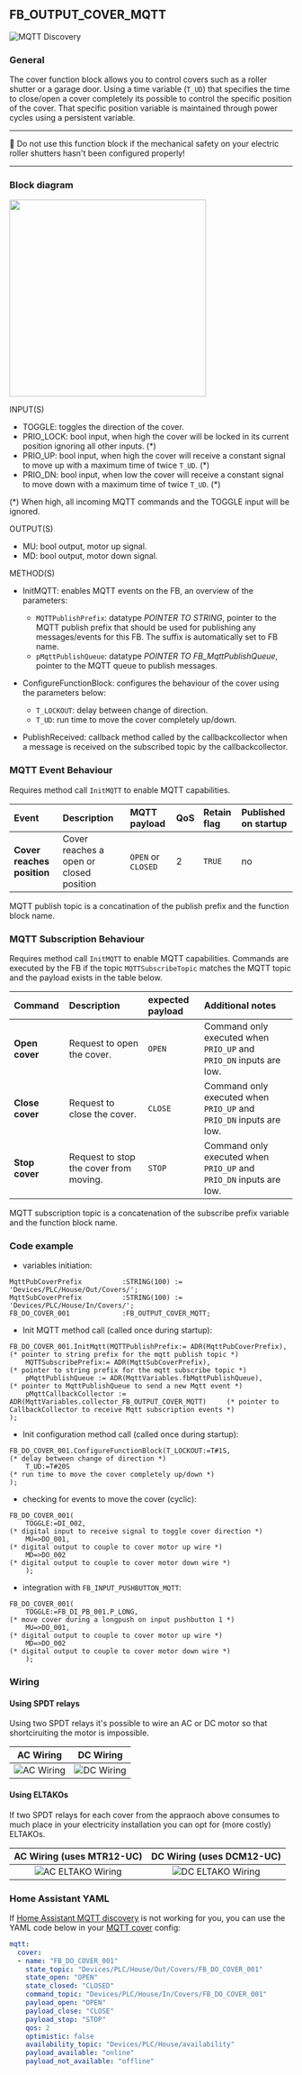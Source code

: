 ## FB_OUTPUT_COVER_MQTT
![MQTT Discovery](https://img.shields.io/badge/MQTT%20Discovery-brightgreen)

### **General**

The cover function block allows you to control covers such as a roller shutter or a garage door. Using a time variable (`T_UD`) that specifies the time to close/open a cover completely its possible to control the specific position of the cover. That specific position variable is maintained through power cycles using a persistent variable.

---

:rotating_light: Do not use this function block if the mechanical safety on your electric roller shutters hasn't been configured properly!

---

### **Block diagram**

<img src="../_img/FB_OUTPUT_COVER_MQTT.svg" width="350">

INPUT(S)

- TOGGLE: toggles the direction of the cover.
- PRIO_LOCK: bool input, when high the cover will be locked in its current position ignoring all other inputs. (\*)
- PRIO_UP: bool input, when high the cover will receive a constant signal to move up with a maximum time of twice `T_UD`. (\*)
- PRIO_DN: bool input, when low the cover will receive a constant signal to move down with a maximum time of twice `T_UD`. (\*)

(\*) When high, all incoming MQTT commands and the TOGGLE input will be ignored.

OUTPUT(S)

- MU: bool output, motor up signal.
- MD: bool output, motor down signal.

METHOD(S)

- InitMQTT: enables MQTT events on the FB, an overview of the parameters:
  - `MQTTPublishPrefix`: datatype _POINTER TO STRING_, pointer to the MQTT publish prefix that should be used for publishing any messages/events for this FB. The suffix is automatically set to FB name.
  - `pMqttPublishQueue`: datatype _POINTER TO FB_MqttPublishQueue_, pointer to the MQTT queue to publish messages.

- ConfigureFunctionBlock: configures the behaviour of the cover using the parameters below:
  - `T_LOCKOUT`: delay between change of direction.
  - `T_UD`: run time to move the cover completely up/down.

- PublishReceived: callback method called by the callbackcollector when a message is received on the subscribed topic by the callbackcollector.

### **MQTT Event Behaviour**

Requires method call `InitMQTT` to enable MQTT capabilities.

| Event                   | Description                           | MQTT payload | QoS                                  | Retain flag | Published on startup |
| :---------------------- | :------------------------------------ | :----------- | :----------------------------------- | :---------- | :------------------- |
| **Cover reaches position** | Cover reaches a open or closed position | `OPEN` or `CLOSED` | 2 | `TRUE`      | no                  |

MQTT publish topic is a concatination of the publish prefix and the function block name.

### **MQTT Subscription Behaviour**

Requires method call `InitMQTT` to enable MQTT capabilities.
Commands are executed by the FB if the topic `MQTTSubscribeTopic` matches the MQTT topic and the payload exists in the table below.

| Command                    | Description                                                                 | expected payload | Additional notes                                                   |
| :------------------------- | :-------------------------------------------------------------------------- | :--------------- | :----------------------------------------------------------------- |
| **Open cover**             | Request to open the cover.                                                  | `OPEN`           | Command only executed when `PRIO_UP` and `PRIO_DN` inputs are low. |
| **Close cover**            | Request to close the cover.                                                 | `CLOSE`          | Command only executed when `PRIO_UP` and `PRIO_DN` inputs are low. |
| **Stop cover**             | Request to stop the cover from moving.                                      | `STOP`           | Command only executed when `PRIO_UP` and `PRIO_DN` inputs are low. |

MQTT subscription topic is a concatenation of the subscribe prefix variable and the function block name.


### **Code example**

- variables initiation:

```
MqttPubCoverPrefix			:STRING(100) := 'Devices/PLC/House/Out/Covers/';
MqttSubCoverPrefix			:STRING(100) := 'Devices/PLC/House/In/Covers/';
FB_DO_COVER_001				:FB_OUTPUT_COVER_MQTT;
```

- Init MQTT method call (called once during startup):

```
FB_DO_COVER_001.InitMqtt(MQTTPublishPrefix:= ADR(MqttPubCoverPrefix),               (* pointer to string prefix for the mqtt publish topic *)
    MQTTSubscribePrefix:= ADR(MqttSubCoverPrefix),                                  (* pointer to string prefix for the mqtt subscribe topic *)
    pMqttPublishQueue := ADR(MqttVariables.fbMqttPublishQueue),                     (* pointer to MqttPublishQueue to send a new Mqtt event *)
    pMqttCallbackCollector := ADR(MqttVariables.collector_FB_OUTPUT_COVER_MQTT)     (* pointer to CallbackCollector to receive Mqtt subscription events *)
);
```

- Init configuration method call (called once during startup):

```
FB_DO_COVER_001.ConfigureFunctionBlock(T_LOCKOUT:=T#1S,                             (* delay between change of direction *)
    T_UD:=T#20S                                                                     (* run time to move the cover completely up/down *)
);
```

- checking for events to move the cover (cyclic):

```
FB_DO_COVER_001(
    TOGGLE:=DI_002,                                                                 (* digital input to receive signal to toggle cover direction *)
    MU=>DO_001,                                                                     (* digital output to couple to cover motor up wire *)
    MD=>DO_002                                                                      (* digital output to couple to cover motor down wire *)
    );
```

- integration with `FB_INPUT_PUSHBUTTON_MQTT`:

```
FB_DO_COVER_001(
    TOGGLE:=FB_DI_PB_001.P_LONG,                                                    (* move cover during a longpush on input pushbutton 1 *)
    MU=>DO_001,                                                                     (* digital output to couple to cover motor up wire *)
    MD=>DO_002                                                                      (* digital output to couple to cover motor down wire *)
    );
```

### **Wiring**

#### **Using SPDT relays**

Using two SPDT relays it's possible to wire an AC or DC motor so that shortciruiting the motor is impossible.

|                        AC Wiring                         |                        DC Wiring                         |
| :------------------------------------------------------: | :------------------------------------------------------: |
| ![AC Wiring](../_img/FB_OUTPUT_COVER_MQTT-Wiring_AC.png) | ![DC Wiring](../_img/FB_OUTPUT_COVER_MQTT-Wiring_DC.png) |

#### **Using ELTAKOs**

If two SPDT relays for each cover from the appraoch above consumes to much place in your electricity installation you can opt for (more costly) ELTAKOs.

|                       AC Wiring (uses MTR12-UC)                        |                       DC Wiring (uses DCM12-UC)                        |
| :--------------------------------------------------------------------: | :--------------------------------------------------------------------: |
| ![AC ELTAKO Wiring](../_img/FB_OUTPUT_COVER_MQTT-Wiring_ELTAKO_AC.png) | ![DC ELTAKO Wiring](../_img/FB_OUTPUT_COVER_MQTT-Wiring_ELTAKO_DC.png) |

### **Home Assistant YAML**

If [Home Assistant MQTT discovery](../AdditionalFunctionality/MQTT_Discovery.md) is not working for you, you can use the YAML code below in your [MQTT cover](https://www.home-assistant.io/components/cover.mqtt/) config:

```YAML
mqtt:
  cover:
  - name: "FB_DO_COVER_001"
    state_topic: "Devices/PLC/House/Out/Covers/FB_DO_COVER_001"
    state_open: "OPEN"
    state_closed: "CLOSED"
    command_topic: "Devices/PLC/House/In/Covers/FB_DO_COVER_001"
    payload_open: "OPEN"
    payload_close: "CLOSE"
    payload_stop: "STOP"
    qos: 2
    optimistic: false
    availability_topic: "Devices/PLC/House/availability"
    payload_available: "online"
    payload_not_available: "offline"
```
